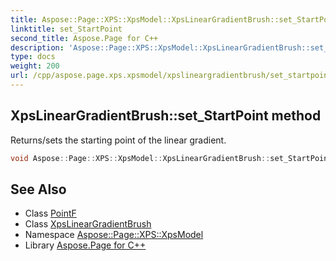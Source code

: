 ```yaml
---
title: Aspose::Page::XPS::XpsModel::XpsLinearGradientBrush::set_StartPoint method
linktitle: set_StartPoint
second_title: Aspose.Page for C++
description: 'Aspose::Page::XPS::XpsModel::XpsLinearGradientBrush::set_StartPoint method. Returns/sets the starting point of the linear gradient in C++.'
type: docs
weight: 200
url: /cpp/aspose.page.xps.xpsmodel/xpslineargradientbrush/set_startpoint/
---
```

## XpsLinearGradientBrush::set_StartPoint method


Returns/sets the starting point of the linear gradient.

```cpp
void Aspose::Page::XPS::XpsModel::XpsLinearGradientBrush::set_StartPoint(System::Drawing::PointF value)
```

## See Also

* Class [PointF](../../../system.drawing/pointf/)
* Class [XpsLinearGradientBrush](../)
* Namespace [Aspose::Page::XPS::XpsModel](../../)
* Library [Aspose.Page for C++](../../../)
